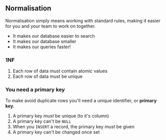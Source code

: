 ## Normalisation

Normalisation simply means working with standard rules, making it easier for you and your team to work on together.

- It makes our database easier to search
- It makes our database smaller
- It makes our queries faster!


### 1NF

1. Each row of data must contain atomic values
2. Each row of data must be unique

### You need a primary key

To make avoid duplicate rows you'll need a unique identifier, or **primary key**.

1. A primary key _must_ be unique (to it's column)
2. A primary key can't be `NULL`
3. When you `INSERT` a record, the primary key _must_ be given
4. A primary key can't be changed once set
